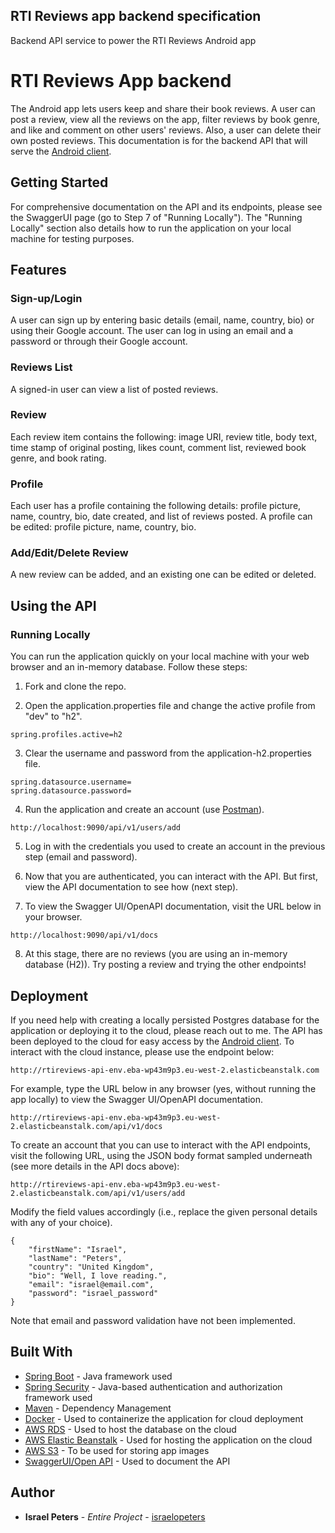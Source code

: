 ## RTI Reviews app backend specification
Backend API service to power the RTI Reviews Android app

# RTI Reviews App backend
The Android app lets users keep and share their book reviews. A user can post a review, view all the reviews on the app, filter reviews by book genre, and like and comment on other users' reviews. Also, a user can delete their own posted reviews. This documentation is for the backend API that will serve the [Android client](https://github.com/israelopeters/rti-reviews-android).

## Getting Started

For comprehensive documentation on the API and its endpoints, please see the SwaggerUI page (go to Step 7 of "Running Locally"). 
The "Running Locally" section also details how to run the application on your local machine for testing purposes.


## Features

### Sign-up/Login
A user can sign up by entering basic details (email, name, country, bio) or using their Google account. The user can log in using an email and a password or through their Google account.

### Reviews List
A signed-in user can view a list of posted reviews.

### Review
Each review item contains the following: image URI, review title, body text, time stamp of original posting, likes count, comment list, reviewed book genre, and book rating.

### Profile
Each user has a profile containing the following details: profile picture, name, country, bio, date created, and list of reviews posted. A profile can be edited: profile picture, name, country, bio.

### Add/Edit/Delete Review
A new review can be added, and an existing one can be edited or deleted. 

## Using the API

### Running Locally
You can run the application quickly on your local machine with your web browser and an in-memory database. Follow these steps:


1. Fork and clone the repo.

2. Open the application.properties file and change the active profile from "dev" to "h2".

```
spring.profiles.active=h2
```

3. Clear the username and password from the application-h2.properties file.

```
spring.datasource.username=
spring.datasource.password=
```

4. Run the application and create an account (use [Postman](https://www.postman.com/downloads/)).

```
http://localhost:9090/api/v1/users/add
```
5. Log in with the credentials you used to create an account in the previous step (email and password).

6. Now that you are authenticated, you can interact with the API. But first, view the API documentation to see how (next step).

7. To view the Swagger UI/OpenAPI documentation, visit the URL below in your browser.

```
http://localhost:9090/api/v1/docs
```

8. At this stage, there are no reviews (you are using an in-memory database (H2)). Try posting a review and trying the other endpoints!


## Deployment

If you need help with creating a locally persisted Postgres database for the application or deploying it to the cloud, please reach out to me.
The API has been deployed to the cloud for easy access by the [Android client](https://github.com/israelopeters/rti-reviews-android). To interact 
with the cloud instance, please use the endpoint below:

```
http://rtireviews-api-env.eba-wp43m9p3.eu-west-2.elasticbeanstalk.com
```
For example, type the URL below in any browser (yes, without running the app locally) to view the Swagger UI/OpenAPI documentation.

```
http://rtireviews-api-env.eba-wp43m9p3.eu-west-2.elasticbeanstalk.com/api/v1/docs
```

To create an account that you can use to interact with the API endpoints, visit the following URL, using the JSON body 
format sampled underneath (see more details in the API docs above):

```
http://rtireviews-api-env.eba-wp43m9p3.eu-west-2.elasticbeanstalk.com/api/v1/users/add
```
Modify the field values accordingly (i.e., replace the given personal details with any of your choice).
```
{
    "firstName": "Israel",
    "lastName": "Peters",
    "country": "United Kingdom",
    "bio": "Well, I love reading.",
    "email": "israel@email.com",
    "password": "israel_password"
}
```

Note that email and password validation have not been implemented.


## Built With

* [Spring Boot](https://spring.io/projects/spring-boot) - Java framework used
* [Spring Security](https://spring.io/projects/spring-security) - Java-based authentication and authorization framework used
* [Maven](https://maven.apache.org/) - Dependency Management
* [Docker](https://www.docker.com/) - Used to containerize the application for cloud deployment
* [AWS RDS](https://aws.amazon.com/rds/) - Used to host the database on the cloud
* [AWS Elastic Beanstalk](https://aws.amazon.com/elasticbeanstalk/) - Used for hosting the application on the cloud
* [AWS S3](https://aws.amazon.com/s3/) - To be used for storing app images
* [SwaggerUI/Open API](https://swagger.io/tools/swagger-ui/) - Used to document the API

## Author

* **Israel Peters** - *Entire Project* - [israelopeters](https://github.com/israelopeters)
